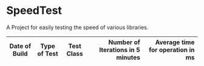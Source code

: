 # SpeedTest
A Project for easily testing the speed of various libraries.

| Date of Build | Type of Test |  Test Class | Number of Iterations in 5 minutes | Average time for operation in ms |
|---------------|--------------|-------------|----------------------------------:|---------------------------------:|
